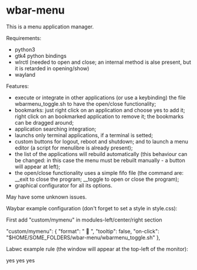 # wbar-menu
This is a menu application manager.


Requirements:
- python3
- gtk4 python bindings
- wlrctl (needed to open and close; an internal method is alse present, but it is retarded in opening/show)
- wayland


Features:

- execute or integrate in other applications (or use a keybinding) the file wbarmenu_toggle.sh to have the open/close functionality;
- bookmarks: just right click on an application and choose yes to add it; right click on an bookmarked application to remove it; the bookmarks can be dragged around;
- application searching integration;
- launchs only terminal applications, if a terminal is setted;
- custom buttons for logout, reboot and shutdown; and to launch a menu editor (a script for menulibre is already present);
- the list of the applications will rebuild automatically (this behaviour can be changed: in this case the menu must be rebuilt manually - a button will appear at left);
- the open/close functionality uses a simple fifo file (the command are: __exit to close the program; __toggle to open or close the program);
- graphical configurator for all its options.

May have some unknown issues.


Waybar example configuration (don't forget to set a style in style.css):

First add "custom/mymenu" in modules-left/center/right section

"custom/mymenu": {
    "format": "  ",
    "tooltip": false,
    "on-click": "$HOME/SOME_FOLDERS/wbar-menu/wbarmenu_toggle.sh"
},


Labwc example rule (the window will appear at the top-left of the monitor):

<windowRule title="wbarmenu-1">
    <skipWindowSwitcher>yes</skipWindowSwitcher>
    <ignoreConfigureRequest>yes</ignoreConfigureRequest>
    <fixedPosition>yes</fixedPosition>
    <action name="MoveTo" x="10" y="50" />
    <action name="alwaysOnTop"/>
</windowRule>


